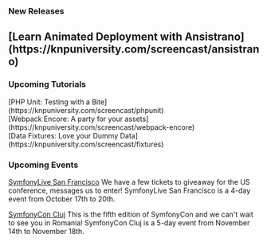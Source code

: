 <h3 style="font-weight: bold;">New Releases</h3>

<h2>[Learn Animated Deployment with Ansistrano](https://knpuniversity.com/screencast/ansistrano)</h2>

<h3 style="font-weight: bold;">Upcoming Tutorials</h3>
[PHP Unit: Testing with a Bite](https://knpuniversity.com/screencast/phpunit)<br>
[Webpack Encore: A party for your assets](https://knpuniversity.com/screencast/webpack-encore)<br>
[Data Fixtures: Love your Dummy Data](https://knpuniversity.com/screencast/fixtures)

<h3 style="font-weight: bold;">Upcoming Events</h3>

[SymfonyLive San Francisco](sanfrancisco2017.live.symfony.com)
We have a few tickets to giveaway for the US conference, messages us to enter!
SymfonyLive San Francisco is a 4-day event from October 17th to 20th.

[SymfonyCon Cluj](clujcon2017.symfony.com)
This is the fifth edition of SymfonyCon and we can't wait to see you in Romania!
SymfonyCon Cluj is a 5-day event from November 14th to November 18th.
